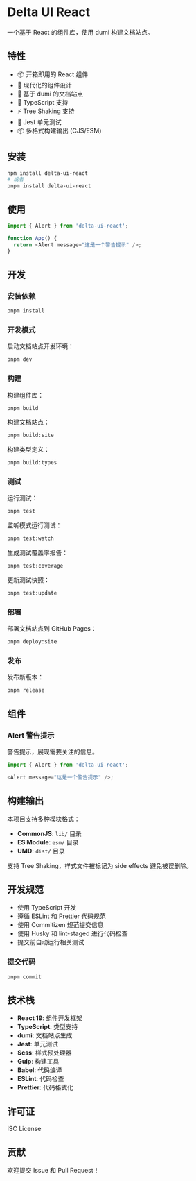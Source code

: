 # Delta UI React

一个基于 React 的组件库，使用 dumi 构建文档站点。

## 特性

- 📦 开箱即用的 React 组件
- 🎨 现代化的组件设计
- 📝 基于 dumi 的文档站点
- 🔧 TypeScript 支持
- ⚡ Tree Shaking 支持
- 🧪 Jest 单元测试
- 📦 多格式构建输出 (CJS/ESM)

## 安装

```bash
npm install delta-ui-react
# 或者
pnpm install delta-ui-react
```

## 使用

```typescript
import { Alert } from 'delta-ui-react';

function App() {
  return <Alert message="这是一个警告提示" />;
}
```

## 开发

### 安装依赖

```bash
pnpm install
```

### 开发模式

启动文档站点开发环境：

```bash
pnpm dev
```

### 构建

构建组件库：

```bash
pnpm build
```

构建文档站点：

```bash
pnpm build:site
```

构建类型定义：

```bash
pnpm build:types
```

### 测试

运行测试：

```bash
pnpm test
```

监听模式运行测试：

```bash
pnpm test:watch
```

生成测试覆盖率报告：

```bash
pnpm test:coverage
```

更新测试快照：

```bash
pnpm test:update
```

### 部署

部署文档站点到 GitHub Pages：

```bash
pnpm deploy:site
```

### 发布

发布新版本：

```bash
pnpm release
```

## 组件

### Alert 警告提示

警告提示，展现需要关注的信息。

```typescript
import { Alert } from 'delta-ui-react';

<Alert message="这是一个警告提示" />;
```

## 构建输出

本项目支持多种模块格式：

- **CommonJS**: `lib/` 目录
- **ES Module**: `esm/` 目录
- **UMD**: `dist/` 目录

支持 Tree Shaking，样式文件被标记为 side effects 避免被误删除。

## 开发规范

- 使用 TypeScript 开发
- 遵循 ESLint 和 Prettier 代码规范
- 使用 Commitizen 规范提交信息
- 使用 Husky 和 lint-staged 进行代码检查
- 提交前自动运行相关测试

### 提交代码

```bash
pnpm commit
```

## 技术栈

- **React 19**: 组件开发框架
- **TypeScript**: 类型支持
- **dumi**: 文档站点生成
- **Jest**: 单元测试
- **Scss**: 样式预处理器
- **Gulp**: 构建工具
- **Babel**: 代码编译
- **ESLint**: 代码检查
- **Prettier**: 代码格式化

## 许可证

ISC License

## 贡献

欢迎提交 Issue 和 Pull Request！
